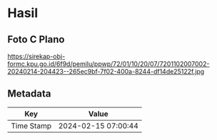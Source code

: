 # Hasil

## Foto C Plano

https://sirekap-obj-formc.kpu.go.id/6f9d/pemilu/ppwp/72/01/10/20/07/7201102007002-20240214-204423--265ec9bf-7f02-400a-8244-df14de25122f.jpg


## Metadata

| Key        | Value               |
| ---------- | ------------------- |
| Time Stamp | 2024-02-15 07:00:44 |



